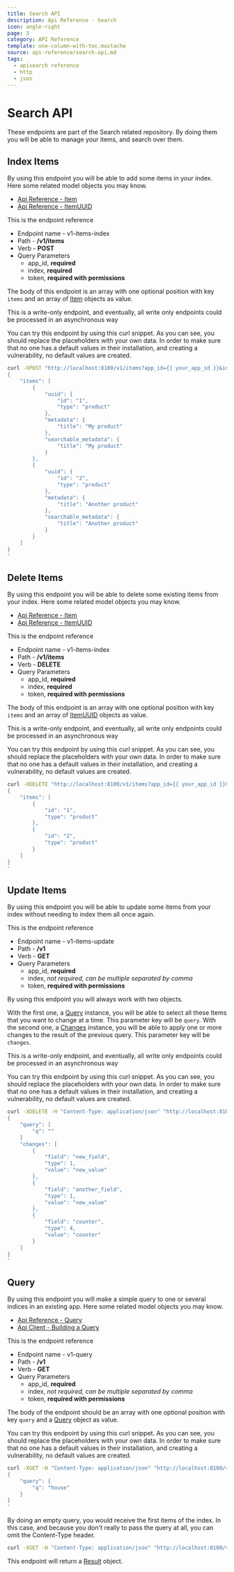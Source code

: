 ```yaml
---
title: Search API
description: Api Reference - Search
icon: angle-right
page: 3
category: API Reference
template: one-column-with-toc.mustache
source: api-reference/search-api.md
tags:
  - apisearch reference
  - http
  - json
---
```


# Search API

These endpoints are part of the Search related repository. By doing them
you will be able to manage your items, and search over them.

## Index Items

By using this endpoint you will be able to add some items in your index.
Here some related model objects you may know.

- [Api Reference - Item](http://docs.apisearch.io/api-reference/model.html#item)
- [Api Reference - ItemUUID](http://docs.apisearch.io/api-reference/model.html#itemuuid)

This is the endpoint reference

- Endpoint name - v1-items-index
- Path - **/v1/items**
- Verb - **POST**
- Query Parameters
    - app_id, **required** 
    - index, **required** 
    - token, **required with permissions** 
    
The body of this endpoint is an array with one optional position with 
key `items` and an array of [Item](/api-reference/model.html#item) objects as
value.

This is a write-only endpoint, and eventually, all write only endpoints could be
processed in an asynchronous way

You can try this endpoint by using this curl snippet. As you can see, you should
replace the placeholders with your own data. In order to make sure that no one
has a default values in their installation, and creating a vulnerability, no
default values are created.

```bash
curl -XPOST "http://localhost:8100/v1/items?app_id={{ your_app_id }}&index={{ your_index }}&token={{ your_token }}"  -d'
{
    "items": [
        {
            "uuid": {
                "id": "1",
                "type": "product"
            },
            "metadata": {
                "title": "My product"
            },
            "searchable_metadata": {
                "title": "My product"
            }
        },
        {
            "uuid": {
                "id": "2",
                "type": "product"
            },
            "metadata": {
                "title": "Another product"
            },
            "searchable_metadata": {
                "title": "Another product"
            }
        }
    ]
}
'
```

## Delete Items

By using this endpoint you will be able to delete some existing items from your
index. Here some related model objects you may know.

- [Api Reference - Item](http://docs.apisearch.io/api-reference/model.html#item)
- [Api Reference - ItemUUID](http://docs.apisearch.io/api-reference/model.html#itemuuid)

This is the endpoint reference

- Endpoint name - v1-items-index
- Path - **/v1/items**
- Verb - **DELETE**
- Query Parameters
    - app_id, **required** 
    - index, **required** 
    - token, **required with permissions** 
    
The body of this endpoint is an array with one optional position with 
key `items` and an array of [ItemUUID](/api-reference/model.html#itemuuid) 
objects as value.

This is a write-only endpoint, and eventually, all write only endpoints could be
processed in an asynchronous way

You can try this endpoint by using this curl snippet. As you can see, you should
replace the placeholders with your own data. In order to make sure that no one
has a default values in their installation, and creating a vulnerability, no
default values are created.

```bash
curl -XDELETE "http://localhost:8100/v1/items?app_id={{ your_app_id }}&index={{ your_index }}&token={{ your_token }}"  -d'
{
    "items": [
        {
            "id": "1",
            "type": "product"
        },
        {
            "id": "2",
            "type": "product"
        }
    ]
}
'
```

## Update Items

By using this endpoint you will be able to update some items from your index
without needing to index them all once again. 

This is the endpoint reference

- Endpoint name - v1-items-update
- Path - **/v1**
- Verb - **GET**
- Query Parameters
    - app_id, **required** 
    - index, *not required, can be multiple separated by comma*
    - token, **required with permissions** 
    
By using this endpoint you will always work with two objects.

With the first one, a [Query](/api-reference/model.html#query) instance, you
will be able to select all these Items that you want to change at a time. This
parameter key will be `query`. With the second one, a 
[Changes](/api-reference/model.html#changes) instance, you will be able to apply 
one or more changes to the result of the previous query. This parameter key will 
be `changes`.

This is a write-only endpoint, and eventually, all write only endpoints could be
processed in an asynchronous way

You can try this endpoint by using this curl snippet. As you can see, you should
replace the placeholders with your own data. In order to make sure that no one
has a default values in their installation, and creating a vulnerability, no
default values are created.

```bash
curl -XDELETE -H "Content-Type: application/json" "http://localhost:8100/v1/items?app_id={{ your_app_id }}&index={{ your_index }}&token={{ your_token }}"  -d'
{
    "query": [
        "q": ""
    ]
    "changes": [
        {
            "field": "new_field",
            "type": 1,
            "value": "new_value"
        },
        {
            "field": "another_field",
            "type": 1,
            "value": "new_value"
        },
        {
            "field": "counter",
            "type": 4,
            "value": "counter"
        }
    ]
}
'
```

## Query

By using this endpoint you will make a simple query to one or several indices in
an existing app. Here some related model objects you may know.

- [Api Reference - Query](/api-reference/model.html#query)
- [Api Client - Building a Query](/api-client/query.html#building-a-query)

This is the endpoint reference

- Endpoint name - v1-query
- Path - **/v1**
- Verb - **GET**
- Query Parameters
    - app_id, **required** 
    - index, *not required, can be multiple separated by comma*
    - token, **required with permissions** 
    
The body of the endpoint should be an array with one optional position with 
key `query` and a [Query](/api-reference/model.html#query) 
object as value.

You can try this endpoint by using this curl snippet. As you can see, you should
replace the placeholders with your own data. In order to make sure that no one
has a default values in their installation, and creating a vulnerability, no
default values are created.

```bash
curl -XGET -H "Content-Type: application/json" "http://localhost:8100/v1?app_id={{ your_app_id }}&index={{ your_index }}&token={{ your_token }}"  -d'
{
    "query": {
        "q": "house"
    }
}
'
```

By doing an empty query, you would receive the first items of the index. In this
case, and because you don't really to pass the query at all, you can omit the
Content-Type header.

```bash
curl -XGET -H "Content-Type: application/json" "http://localhost:8100/v1?app_id={{ your_app_id }}&index={{ your_index }}&token={{ your_token }}"
```

This endpoint will return a [Result](/api-reference/model.html#result) object.